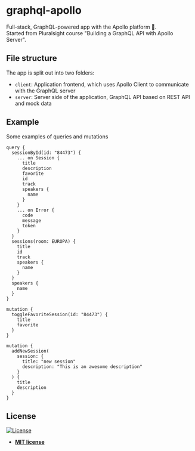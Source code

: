 # graphql-apollo

Full-stack, GraphQL-powered app with the Apollo platform 🚀.<br/>
Started from Pluralsight course "Building a GraphQL API with Apollo Server".

## File structure

The app is split out into two folders:

- `client`: Application frontend, which uses Apollo Client to communicate with the GraphQL server
- `server`: Server side of the application, GraphQL API based on REST API and mock data

## Example

Some examples of queries and mutations

```
query {
  sessionById(id: "84473") {
    ... on Session {
      title
      description
      favorite
      id
      track
      speakers {
        name
      }
    }
    ... on Error {
      code
      message
      token
    }
  }
  sessions(room: EUROPA) {
    title
    id
    track
    speakers {
      name
    }
  }
  speakers {
    name
  }
}
```

```
mutation {
  toggleFavoriteSession(id: "84473") {
    title
    favorite
  }
}
```

```
mutation {
  addNewSession(
    session: {
      title: "new session"
      description: "This is an awesome description"
    }
  ) {
    title
    description
  }
}
```

## License

[![License](http://img.shields.io/:license-mit-blue.svg?style=flat-square)](http://badges.mit-license.org)

- **[MIT license](http://opensource.org/licenses/mit-license.php)**
